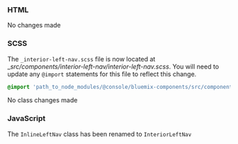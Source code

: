 ### HTML

No changes made

### SCSS

The `_interior-left-nav.scss` file is now located at __src/components/interior-left-nav/_interior-left-nav.scss__. You will need to update any `@import` statements for this file to reflect this change.

```scss
@import 'path_to_node_modules/@console/bluemix-components/src/components/interior-left-nav/interior-left-nav';
```

No class changes made

### JavaScript

The `InlineLeftNav` class has been renamed to `InteriorLeftNav`
